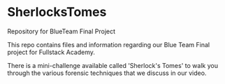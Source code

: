 # SherlocksTomes
Repository for BlueTeam Final Project


This repo contains files and information regarding our Blue Team Final project for Fullstack Academy.

There is a mini-challenge available called 'Sherlock's Tomes' to walk you through the various forensic techniques that we discuss in our video.
